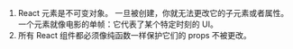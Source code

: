 1. React 元素是不可变对象。
一旦被创建，你就无法更改它的子元素或者属性。
一个元素就像电影的单帧：它代表了某个特定时刻的 UI。
2. 所有 React 组件都必须像纯函数一样保护它们的 props 不被更改。
